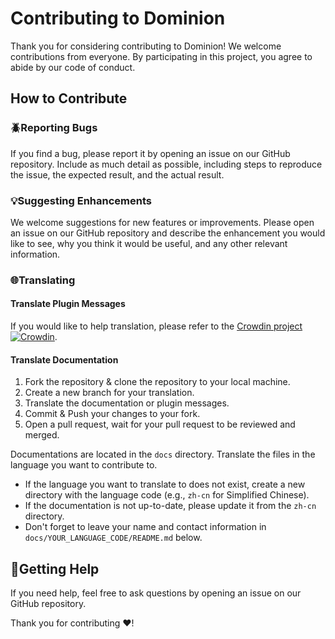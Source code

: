 # Contributing to Dominion

Thank you for considering contributing to Dominion! We welcome contributions from everyone. By participating in this
project, you agree to abide by our code of conduct.

## How to Contribute

### 🪲Reporting Bugs

If you find a bug, please report it by opening an issue on our GitHub repository. Include as much detail as possible,
including steps to reproduce the issue, the expected result, and the actual result.

### 💡Suggesting Enhancements

We welcome suggestions for new features or improvements. Please open an issue on our GitHub repository and describe the
enhancement you would like to see, why you think it would be useful, and any other relevant information.

### 🌐Translating

#### **Translate Plugin Messages**

If you would like to help translation, please refer to
the [Crowdin project](https://crowdin.com/project/dominion) [![Crowdin](https://badges.crowdin.net/dominion/localized.svg)](https://crowdin.com/project/dominion).

#### **Translate Documentation**

1. Fork the repository & clone the repository to your local machine.
2. Create a new branch for your translation.
3. Translate the documentation or plugin messages.
4. Commit & Push your changes to your fork.
5. Open a pull request, wait for your pull request to be reviewed and merged.

Documentations are located in the `docs` directory. Translate the files in the language you want to contribute to.

- If the language you want to translate to does not exist, create a new directory with the language code (e.g., `zh-cn`
  for Simplified Chinese).
- If the documentation is not up-to-date, please update it from the `zh-cn` directory.
- Don't forget to leave your name and contact information in `docs/YOUR_LANGUAGE_CODE/README.md` below.

## 🫴Getting Help

If you need help, feel free to ask questions by opening an issue on our GitHub repository.

Thank you for contributing ❤!
